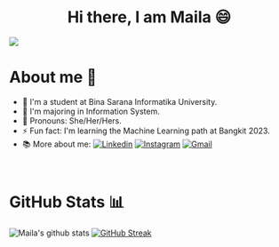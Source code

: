 <h1 align="center">Hi there, I am Maila 😄</h1>

![](https://komarev.com/ghpvc/?username=maifzs&color=ff69b4&label=🔥_Nice_To_Meet_U!_You+are+my+visitor+No.)
<br>
<h1>About me 🤔</h1>

<!--
**maifzs/maifzs** is a ✨ _special_ ✨ repository because its `README.md` (this file) appears on your GitHub profile.

Here are some ideas to get you started:

- 🔭 I’m currently working on ...
- 🌱 I’m currently learning ...
- 👯 I’m looking to collaborate on ...
- 🤔 I’m looking for help with ...
- 💬 Ask me about ...
- 📫 How to reach me: ...
- 😄 Pronouns: ...
- ⚡ Fun fact: ...
-->

- 🔭 I'm a student at Bina Sarana Informatika University.
- 🌱 I'm majoring in Information System.
- 💬 Pronouns: She/Her/Hers.
- ⚡ Fun fact: I'm learning the Machine Learning path at Bangkit 2023.
- 📚 More about me: 
[![Linkedin](https://img.shields.io/badge/-Maila-blue?style=flat&logo=Linkedin&logoColor=white)](https://www.linkedin.com/in/maila-faiza-shafira-44a0b3260/)
[![Instagram](https://img.shields.io/badge/-mailafz__-white?style=flat&logo=Instagram&logoColor=white&color=833AB4)](https://www.instagram.com/mailafz_/)
[![Gmail](https://img.shields.io/badge/-Contact_me_via_Gmail-c14438?style=flat&logo=Gmail&logoColor=white&color=BB001B)](mailto:mailafaizashafira@gmail.com)

<br>
  
<h1>GitHub Stats 📊</h1>
 
![Maila's github stats](https://github-readme-stats-eight-theta.vercel.app/api?username=maifzs&show_icons=true&theme=algolia) 
[![GitHub Streak](https://github-readme-streak-stats.herokuapp.com/?user=maifzs&theme=dracula)](https://git.io/streak-stats) 
